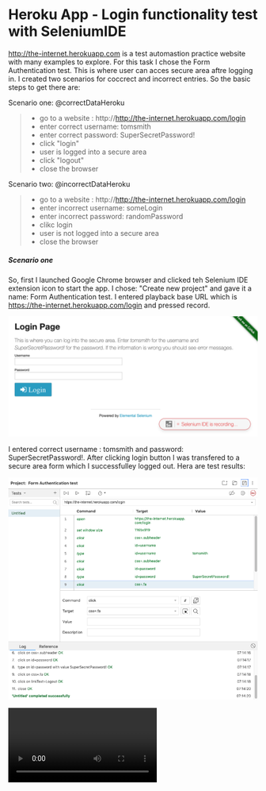 # Heroku App - Login functionality test with SeleniumIDE


http://the-internet.herokuapp.com is a test automastion practice website with many examples to explore. For this task I chose the Form Authentication test. This is where user can acces secure area aftre logging in. I created two scenarios for coccrect and incorrect entries. So the basic steps to get there are:

Scenario one: @correctDataHeroku 
>- go to a website : http://http://the-internet.herokuapp.com/login
>- enter correct username: tomsmith
>- enter correct password: SuperSecretPassword!
>- click "login"
>- user is logged into a secure area
>- click "logout"
>- close the browser

Scenario two:  @incorrectDataHeroku
>- go to a website : http://http://the-internet.herokuapp.com/login
>- enter incorrect username: someLogin
>- enter incorrect password: randomPassword
>- clikc login
>- user is not logged into a secure area
>- close the browser


##### Scenario one

 So, first I launched Google Chrome browser and clicked teh Selenium IDE extension icon to start the app. I chose: "Create new project" and gave it a name: Form Authentication test. I entered playback base URL which is https://the-internet.herokuapp.com/login and pressed record. 
 
 ![](https://github.com/kkowalRepository/kkowal_portfolio/blob/master/Automated%20Testing/HerokuAppLogintestSeleniumIDE/images/loginTestStep1.png)
 
 I entered correct username : tomsmith and password: SuperSecretPassword!. After clicking login button I was transfered to a secure area form which I successfulley logged out. Hera are test results:
 
 ![](https://github.com/kkowalRepository/kkowal_portfolio/blob/master/Automated%20Testing/HerokuAppLogintestSeleniumIDE/images/loginTestStep2.png)
 
 
 ![](https://github.com/kkowalRepository/kkowal_portfolio/blob/master/Automated%20Testing/HerokuAppLogintestSeleniumIDE/images/herokuAppLoginTest%20SeleniumIDE480p.mov)
 
 
 
 

